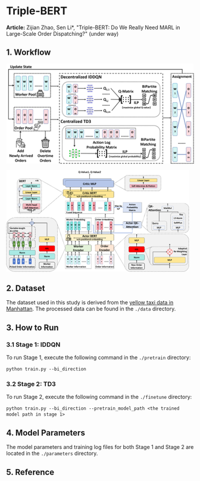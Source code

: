 # Triple-BERT

**Article:** Zijian Zhao, Sen Li*, "Triple-BERT: Do We Really Need MARL in Large-Scale Order Dispatching?" (under way)



## 1. Workflow

![](./img/workflow.png)



<img src="./img/AC-BERT.png" style="zoom:48%;" />



## 2. Dataset

The dataset used in this study is derived from the [yellow taxi data in Manhattan](https://www.nyc.gov/site/tlc/about/tlc-trip-record-data.page). The processed data can be found in the `./data` directory.



## 3. How to Run

### 3.1 Stage 1: IDDQN

To run Stage 1, execute the following command in the `./pretrain` directory:

```shell
python train.py --bi_direction 
```



### 3.2 Stage 2: TD3

To run Stage 2, execute the following command in the `./finetune` directory:

```shell
python train.py --bi_direction --pretrain_model_path <the trained model path in stage 1>
```



## 4. Model Parameters

The model parameters and training log files for both Stage 1 and Stage 2 are located in the `./parameters` directory.



## 5. Reference

```

```

